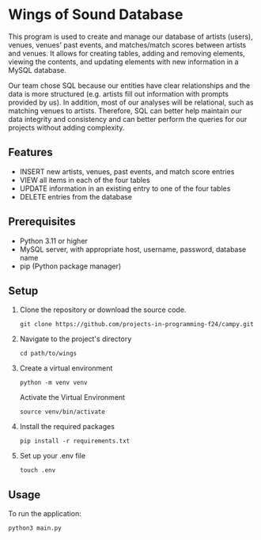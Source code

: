 # Wings of Sound Database

This program is used to create and manage our database of artists (users), venues, venues' past events, and matches/match scores between artists and venues. It allows for creating tables, adding and removing elements, viewing the contents, and updating elements with new information in a MySQL database.

Our team chose SQL because our entities have clear relationships and the data is more structured (e.g. artists fill out information with prompts provided by us). In addition, most of our analyses will be relational, such as matching venues to artists. Therefore, SQL can better help maintain our data integrity and consistency and can better perform the queries for our projects without adding complexity.  

## Features

- INSERT new artists, venues, past events, and match score entries
- VIEW all items in each of the four tables
- UPDATE information in an existing entry to one of the four tables
- DELETE entries from the database

## Prerequisites

- Python 3.11 or higher
- MySQL server, with appropriate host, username, password, database name
- pip (Python package manager)

## Setup

1. Clone the repository or download the source code.
   ```
   git clone https://github.com/projects-in-programming-f24/campy.git
   ```
   
2. Navigate to the project's directory
   ```
   cd path/to/wings
   ```
   
3. Create a virtual environment
   ```
   python -m venv venv
   ```

   Activate the Virtual Environment 
   ```
   source venv/bin/activate
   ```

4. Install the required packages
   ```
   pip install -r requirements.txt
   ```
 
5. Set up your .env file
   ```
   touch .env
   ```

## Usage

To run the application:

```
python3 main.py
```
